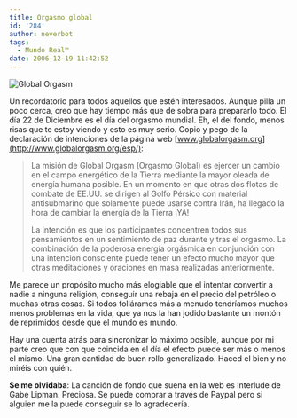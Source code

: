 ```yaml
---
title: Orgasmo global
id: '284'
author: neverbot
tags:
  - Mundo Real™
date: 2006-12-19 11:42:52
---
```


![Global Orgasm](./globalorgasm.jpg "Global Orgasm")

Un recordatorio para todos aquellos que estén interesados. Aunque pilla un poco cerca, creo que hay tiempo más que de sobra para prepararlo todo. El día 22 de Diciembre es el día del orgasmo mundial. Eh, el del fondo, menos risas que te estoy viendo y esto es muy serio. Copio y pego de la declaración de intenciones de la página web [www.globalorgasm.org](http://www.globalorgasm.org/esp/):

> La misión de Global Orgasm (Orgasmo Global) es ejercer un cambio en el campo energético de la Tierra mediante la mayor oleada de energía humana posible. En un momento en que otras dos flotas de combate de EE.UU. se dirigen al Golfo Pérsico con material antisubmarino que solamente puede usarse contra Irán, ha llegado la hora de cambiar la energía de la Tierra ¡YA!
> 
> La intención es que los participantes concentren todos sus pensamientos en un sentimiento de paz durante y tras el orgasmo. La combinación de la poderosa energía orgásmica en conjunción con una intención consciente puede tener un efecto mucho mayor que otras meditaciones y oraciones en masa realizadas anteriormente.

Me parece un propósito mucho más elogiable que el intentar convertir a nadie a ninguna religión, conseguir una rebaja en el precio del petróleo o muchas otras cosas. Si todos folláramos más a menudo tendríamos muchos menos problemas en la vida, que ya nos la han jodido bastante un montón de reprimidos desde que el mundo es mundo.

Hay una cuenta atrás para sincronizar lo máximo posible, aunque por mi parte creo que con que coincida en el día el efecto puede ser más o menos el mismo. Una gran cantidad de buen rollo generalizado. Haced el bien y no miréis con quién.

**Se me olvidaba**: La canción de fondo que suena en la web es Interlude de Gabe Lipman. Preciosa. Se puede comprar a través de Paypal pero si alguien me la puede conseguir se lo agradecería.